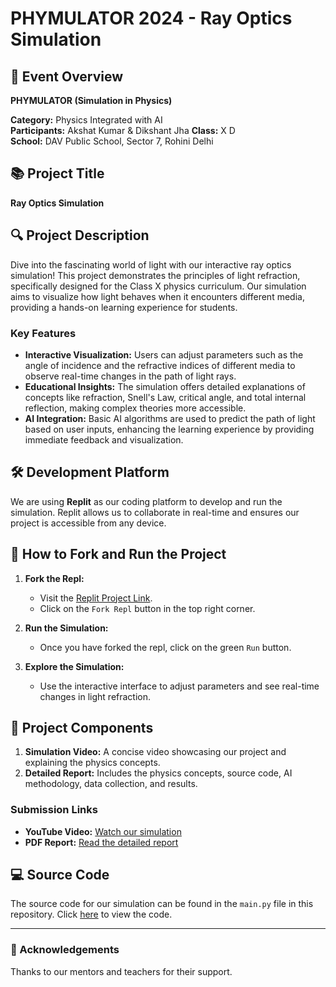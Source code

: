 # PHYMULATOR 2024 - Ray Optics Simulation

## 🌟 Event Overview
**PHYMULATOR (Simulation in Physics)**

**Category:** Physics Integrated with AI  
**Participants:** Akshat Kumar & Dikshant Jha
**Class:** X D  
**School:** DAV Public School, Sector 7, Rohini Delhi  

## 📚 Project Title
**Ray Optics Simulation**

## 🔍 Project Description
Dive into the fascinating world of light with our interactive ray optics simulation! This project demonstrates the principles of light refraction, specifically designed for the Class X physics curriculum. Our simulation aims to visualize how light behaves when it encounters different media, providing a hands-on learning experience for students.

### Key Features
- **Interactive Visualization:** Users can adjust parameters such as the angle of incidence and the refractive indices of different media to observe real-time changes in the path of light rays.
- **Educational Insights:** The simulation offers detailed explanations of concepts like refraction, Snell's Law, critical angle, and total internal reflection, making complex theories more accessible.
- **AI Integration:** Basic AI algorithms are used to predict the path of light based on user inputs, enhancing the learning experience by providing immediate feedback and visualization.

## 🛠 Development Platform
We are using **Replit** as our coding platform to develop and run the simulation. Replit allows us to collaborate in real-time and ensures our project is accessible from any device.

## 🚀 How to Fork and Run the Project

1. **Fork the Repl:**
   - Visit the [Replit Project Link](https://replit.com/@AkshatKumar6/RayOptics-Alpha).
   - Click on the `Fork Repl` button in the top right corner.

2. **Run the Simulation:**
   - Once you have forked the repl, click on the green `Run` button.

3. **Explore the Simulation:**
   - Use the interactive interface to adjust parameters and see real-time changes in light refraction.

## 📂 Project Components
1. **Simulation Video:** A concise video showcasing our project and explaining the physics concepts.
2. **Detailed Report:** Includes the physics concepts, source code, AI methodology, data collection, and results.

### Submission Links
- **YouTube Video:** [Watch our simulation](https://youtu.be/rgJFk4hyeOo?si=-BAI1ZpVGMtGY0Ew)
- **PDF Report:** [Read the detailed report](https://www.example.com/report.pdf)

## 💻 Source Code
The source code for our simulation can be found in the `main.py` file in this repository. Click [here](https://github.com/XkshaT7678/Ray-OpticZ/blob/main/main.py) to view the code.

---

### 🏅 Acknowledgements
Thanks to our mentors and teachers for their support.
